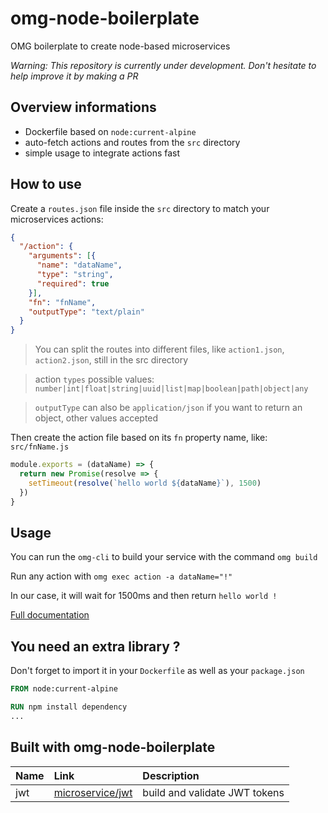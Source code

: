 # omg-node-boilerplate
OMG boilerplate to create node-based microservices

_Warning: This repository is currently under development. Don't hesitate to help improve it by making a PR_

## Overview informations
- Dockerfile based on `node:current-alpine`
- auto-fetch actions and routes from the `src` directory
- simple usage to integrate actions fast

## How to use
Create a `routes.json` file inside the `src` directory to match your microservices actions:
```json
{
  "/action": {
    "arguments": [{
      "name": "dataName",
      "type": "string",
      "required": true
    }],
    "fn": "fnName",
    "outputType": "text/plain"
  }
}
```
> You can split the routes into different files, like `action1.json`, `action2.json`, still in the src directory

> action `types` possible values: `number|int|float|string|uuid|list|map|boolean|path|object|any`

> `outputType` can also be `application/json` if you want to return an object, other values accepted

Then create the action file based on its `fn` property name, like: `src/fnName.js`
```js
module.exports = (dataName) => {
  return new Promise(resolve => {
    setTimeout(resolve(`hello world ${dataName}`), 1500)
  })
}
```

## Usage
You can run the `omg-cli` to build your service with the command `omg build`

Run any action with `omg exec action -a dataName="!"`

In our case, it will wait for 1500ms and then return `hello world !`

[Full documentation](https://microservice.guide)

## You need an extra library ?
Don't forget to import it in your `Dockerfile` as well as your `package.json` 
```Dockerfile
FROM node:current-alpine

RUN npm install dependency
...
```

## Built with omg-node-boilerplate

| Name | Link | Description |
| :--- | :--- | :--- |
| jwt | [microservice/jwt](https://github.com/microservice/jwt) | build and validate JWT tokens |
